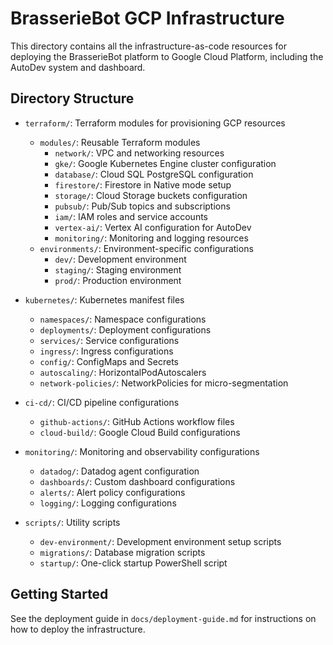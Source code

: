 # BrasserieBot GCP Infrastructure

This directory contains all the infrastructure-as-code resources for deploying the BrasserieBot platform to Google Cloud Platform, including the AutoDev system and dashboard.

## Directory Structure

- `terraform/`: Terraform modules for provisioning GCP resources
  - `modules/`: Reusable Terraform modules
    - `network/`: VPC and networking resources
    - `gke/`: Google Kubernetes Engine cluster configuration
    - `database/`: Cloud SQL PostgreSQL configuration
    - `firestore/`: Firestore in Native mode setup
    - `storage/`: Cloud Storage buckets configuration
    - `pubsub/`: Pub/Sub topics and subscriptions
    - `iam/`: IAM roles and service accounts
    - `vertex-ai/`: Vertex AI configuration for AutoDev
    - `monitoring/`: Monitoring and logging resources
  - `environments/`: Environment-specific configurations
    - `dev/`: Development environment
    - `staging/`: Staging environment
    - `prod/`: Production environment

- `kubernetes/`: Kubernetes manifest files
  - `namespaces/`: Namespace configurations
  - `deployments/`: Deployment configurations
  - `services/`: Service configurations
  - `ingress/`: Ingress configurations
  - `config/`: ConfigMaps and Secrets
  - `autoscaling/`: HorizontalPodAutoscalers
  - `network-policies/`: NetworkPolicies for micro-segmentation

- `ci-cd/`: CI/CD pipeline configurations
  - `github-actions/`: GitHub Actions workflow files
  - `cloud-build/`: Google Cloud Build configurations

- `monitoring/`: Monitoring and observability configurations
  - `datadog/`: Datadog agent configuration
  - `dashboards/`: Custom dashboard configurations
  - `alerts/`: Alert policy configurations
  - `logging/`: Logging configurations

- `scripts/`: Utility scripts
  - `dev-environment/`: Development environment setup scripts
  - `migrations/`: Database migration scripts
  - `startup/`: One-click startup PowerShell script

## Getting Started

See the deployment guide in `docs/deployment-guide.md` for instructions on how to deploy the infrastructure.